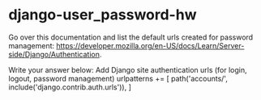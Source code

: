 # django-user_password-hw


Go over this documentation and list the default urls created for password management: https://developer.mozilla.org/en-US/docs/Learn/Server-side/Django/Authentication.

Write your answer below:
Add Django site authentication urls (for login, logout, password management)
urlpatterns += [
    path('accounts/', include('django.contrib.auth.urls')),
]
